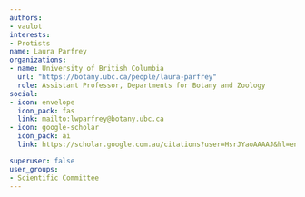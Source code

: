 ```yaml
---
authors:
- vaulot
interests:
- Protists
name: Laura Parfrey
organizations:
- name: University of British Columbia
  url: "https://botany.ubc.ca/people/laura-parfrey"
  role: Assistant Professor, Departments for Botany and Zoology
social:
- icon: envelope
  icon_pack: fas
  link: mailto:lwparfrey@botany.ubc.ca
- icon: google-scholar
  icon_pack: ai
  link: https://scholar.google.com.au/citations?user=HsrJYaoAAAAJ&hl=en

superuser: false
user_groups:
- Scientific Committee
---
```

